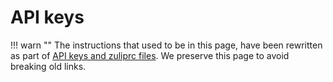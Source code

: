 # API keys

!!! warn ""
    The instructions that used to be in this page, have been rewritten as part of
    [API keys and zuliprc files](/api/api-keys-zuliprc). We preserve this page to
    avoid breaking old links.
